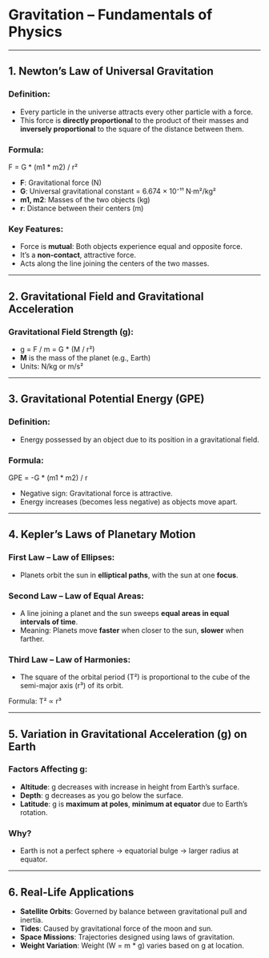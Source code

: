 # **Gravitation – Fundamentals of Physics**

---

## **1. Newton’s Law of Universal Gravitation**

### **Definition:**

- Every particle in the universe attracts every other particle with a force.
- This force is **directly proportional** to the product of their masses and **inversely proportional** to the square of the distance between them.

### **Formula:**

F = G * (m1 * m2) / r²

- **F**: Gravitational force (N)
- **G**: Universal gravitational constant = 6.674 × 10⁻¹¹ N·m²/kg²
- **m1, m2**: Masses of the two objects (kg)
- **r**: Distance between their centers (m)

### **Key Features:**

- Force is **mutual**: Both objects experience equal and opposite force.
- It’s a **non-contact**, attractive force.
- Acts along the line joining the centers of the two masses.

---

## **2. Gravitational Field and Gravitational Acceleration**

### **Gravitational Field Strength (g):**

- g = F / m = G * (M / r²)
- **M** is the mass of the planet (e.g., Earth)
- Units: N/kg or m/s²

---

## **3. Gravitational Potential Energy (GPE)**

### **Definition:**

- Energy possessed by an object due to its position in a gravitational field.

### **Formula:**

GPE = -G * (m1 * m2) / r

- Negative sign: Gravitational force is attractive.
- Energy increases (becomes less negative) as objects move apart.

---

## **4. Kepler’s Laws of Planetary Motion**

### **First Law – Law of Ellipses:**

- Planets orbit the sun in **elliptical paths**, with the sun at one **focus**.

### **Second Law – Law of Equal Areas:**

- A line joining a planet and the sun sweeps **equal areas in equal intervals of time**.
- Meaning: Planets move **faster** when closer to the sun, **slower** when farther.

### **Third Law – Law of Harmonies:**

- The square of the orbital period (T²) is proportional to the cube of the semi-major axis (r³) of its orbit.

Formula: T² ∝ r³

---

## **5. Variation in Gravitational Acceleration (g) on Earth**

### **Factors Affecting g:**

- **Altitude**: g decreases with increase in height from Earth’s surface.
- **Depth**: g decreases as you go below the surface.
- **Latitude**: g is **maximum at poles**, **minimum at equator** due to Earth’s rotation.

### **Why?**

- Earth is not a perfect sphere → equatorial bulge → larger radius at equator.

---

## **6. Real-Life Applications**

- **Satellite Orbits**: Governed by balance between gravitational pull and inertia.
- **Tides**: Caused by gravitational force of the moon and sun.
- **Space Missions**: Trajectories designed using laws of gravitation.
- **Weight Variation**: Weight (W = m * g) varies based on g at location.